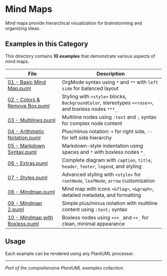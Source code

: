# Mind Maps

Mind maps provide hierarchical visualization for brainstorming and organizing ideas.

## Examples in this Category

This directory contains **10 examples** that demonstrate various aspects of mind maps.

| File | Description |
|------|-------------|
| [01 - Basic Mind Map.puml](01%20-%20Basic%20Mind%20Map.puml) | OrgMode syntax using `*` and `**` with `left side` for balanced layout |
| [02 - Colors & Remove Box.puml](02%20-%20Colors%20&%20Remove%20Box.puml) | Styling with `<style>` blocks, `BackgroundColor`, stereotypes `<<rose>>`, and boxless nodes `***_` |
| [03 - Multilines.puml](03%20-%20Multilines.puml) | Multiline nodes using `:text` and `;` syntax for complex node content |
| [04 - Arithmetic Notation.puml](04%20-%20Arithmetic%20Notation.puml) | Plus/minus notation: `+` for right side, `--` for left side hierarchy |
| [05 - Markdown Syntax.puml](05%20-%20Markdown%20Syntax.puml) | Markdown-style indentation using spaces and `*` with boxless nodes `*_` |
| [06 - Extras.puml](06%20-%20Extras.puml) | Complete diagram with `caption`, `title`, `header`, `footer`, `legend`, and styling |
| [07 - Styles.puml](07%20-%20Styles.puml) | Advanced styling with `<style>` for `rootNode`, `leafNode`, `arrow` customization |
| [08 - Mindmap.puml](08%20-%20Mindmap.puml) | Mind map with icons `<&flag>`, `<&graph>`, detailed metadata, and formatting |
| [09 - Mindmap 2.puml](09%20-%20Mindmap%202.puml) | Simple plus/minus notation with multiline content using `:text;` syntax |
| [10 - Mindmap with Boxless.puml](10%20-%20Mindmap%20with%20Boxless.puml) | Boxless nodes using `+++_` and `++_` for clean, minimal appearance |

## Usage

Each example can be rendered using any PlantUML processor.

---

*Part of the comprehensive PlantUML examples collection.*
